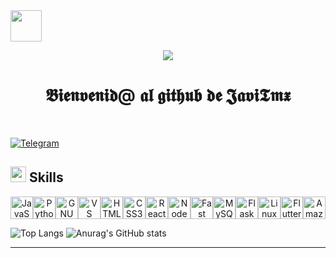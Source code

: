 <!--horizontal divider(gradiant)-->
  <img src="https://i.giphy.com/media/v1.Y2lkPTc5MGI3NjExdHNoajRwcHR4MjB1OHBsNTV2OWtybno0eTBjcG5iN3QxazA1enQ0dCZlcD12MV9pbnRlcm5hbF9naWZfYnlfaWQmY3Q9cw/aPVYj9MCC3aovp7cDs/giphy.gif" style="width: 50px;">
 


<p align="center">
  <a href="https://github.com/DenverCoder1/readme-typing-svg"><img src="https://readme-typing-svg.herokuapp.com?font=Time+New+Roman&color=cyan&size=25&center=true&vCenter=true&width=600&height=100&lines=𝕭𝖎𝖊𝖓𝖛𝖊𝖓𝖎𝖉+Javi+Tmx&hearts;++;Self-taught+Front-End+Developer,;Computer+Science+Student,;CTF+Newbie,;Active+Learner/Researcher,;Me+Encanta+Aprender+new+stuffs..<3"></a>
</p>

<h1 align="center">𝕭𝖎𝖊𝖓𝖛𝖊𝖓𝖎𝖉@ 𝖆𝖑 𝖌𝖎𝖙𝖍𝖚𝖇 𝖉𝖊 𝕵𝖆𝖛𝖎𝕿𝖒𝖝</h1>


 <br>




[![Telegram](https://img.shields.io/badge/Telegram-2CA5E0?style=for-the-badge&logo=telegram&logoColor=white)](https://t.me/javiTMX) 


## <img src="https://media2.giphy.com/media/QssGEmpkyEOhBCb7e1/giphy.gif?cid=ecf05e47a0n3gi1bfqntqmob8g9aid1oyj2wr3ds3mg700bl&rid=giphy.gif" width ="25"><b> Skills</b>



<p align="center">
<a href="https://developer.mozilla.org/en-US/docs/Web/JavaScript" target="_blank" rel="noreferrer"><img src="https://raw.githubusercontent.com/danielcranney/readme-generator/main/public/icons/skills/javascript-colored.svg" width="36" height="36" alt="JavaScript" /></a><a href="https://www.python.org/" target="_blank" rel="noreferrer"><img src="https://raw.githubusercontent.com/danielcranney/readme-generator/main/public/icons/skills/python-colored.svg" width="36" height="36" alt="Python" /></a><a href="https://www.gnu.org/software/bash/" target="_blank" rel="noreferrer"><img src="https://raw.githubusercontent.com/danielcranney/readme-generator/main/public/icons/skills/gnubash.svg" width="36" height="36" alt="GNU Bash" /></a><a href="https://code.visualstudio.com/" target="_blank" rel="noreferrer"><img src="https://raw.githubusercontent.com/danielcranney/readme-generator/main/public/icons/skills/visualstudiocode.svg" width="36" height="36" alt="VS Code" /></a><a href="https://developer.mozilla.org/en-US/docs/Glossary/HTML5" target="_blank" rel="noreferrer"><img src="https://raw.githubusercontent.com/danielcranney/readme-generator/main/public/icons/skills/html5-colored.svg" width="36" height="36" alt="HTML5" /></a><a href="https://www.w3.org/TR/CSS/#css" target="_blank" rel="noreferrer"><img src="https://raw.githubusercontent.com/danielcranney/readme-generator/main/public/icons/skills/css3-colored.svg" width="36" height="36" alt="CSS3" /></a><a href="https://reactjs.org/" target="_blank" rel="noreferrer"><img src="https://raw.githubusercontent.com/danielcranney/readme-generator/main/public/icons/skills/react-colored.svg" width="36" height="36" alt="React" /></a><a href="https://nodejs.org/en/" target="_blank" rel="noreferrer"><img src="https://raw.githubusercontent.com/danielcranney/readme-generator/main/public/icons/skills/nodejs-colored.svg" width="36" height="36" alt="NodeJS" /></a><a href="https://fastapi.tiangolo.com/" target="_blank" rel="noreferrer"><img src="https://raw.githubusercontent.com/danielcranney/readme-generator/main/public/icons/skills/fastapi-colored.svg" width="36" height="36" alt="Fast API" /></a><a href="https://www.mysql.com/" target="_blank" rel="noreferrer"><img src="https://raw.githubusercontent.com/danielcranney/readme-generator/main/public/icons/skills/mysql-colored.svg" width="36" height="36" alt="MySQL" /></a><a href="https://flask.palletsprojects.com/en/2.0.x/" target="_blank" rel="noreferrer"><img src="https://raw.githubusercontent.com/danielcranney/readme-generator/main/public/icons/skills/flask-colored.svg" width="36" height="36" alt="Flask" /></a><a href="https://www.linux.org" target="_blank" rel="noreferrer"><img src="https://raw.githubusercontent.com/danielcranney/readme-generator/main/public/icons/skills/linux-colored.svg" width="36" height="36" alt="Linux" /></a><a href="https://flutter.dev/" target="_blank" rel="noreferrer"><img src="https://raw.githubusercontent.com/danielcranney/readme-generator/main/public/icons/skills/flutter-colored.svg" width="36" height="36" alt="Flutter" /></a><a href="https://aws.amazon.com" target="_blank" rel="noreferrer"><img src="https://raw.githubusercontent.com/danielcranney/readme-generator/main/public/icons/skills/aws-colored.svg" width="36" height="36" alt="Amazon Web Services" /></a>
</p>


<!--- stats & Trophy (start) -->

![Top Langs][def]
![Anurag's GitHub stats](https://github-readme-stats.vercel.app/api?username=javitmx&theme=merko&show_icons=true)


[def]: https://github-readme-stats.vercel.app/api/top-langs/?username=javitmx&layout=compact&theme=dark


<!--horizontal divider(gradiant)-->
<!--- stats & Trophy (start) -->

<!-- BLOG-POST-LIST:END -->

---